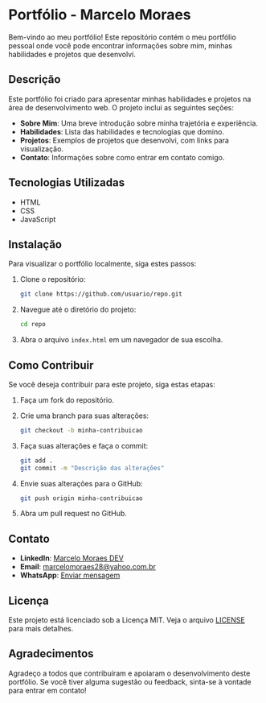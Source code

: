 # Portfólio - Marcelo Moraes

Bem-vindo ao meu portfólio! Este repositório contém o meu portfólio pessoal onde você pode encontrar informações sobre mim, minhas habilidades e projetos que desenvolvi.

## Descrição

Este portfólio foi criado para apresentar minhas habilidades e projetos na área de desenvolvimento web. O projeto inclui as seguintes seções:

- **Sobre Mim**: Uma breve introdução sobre minha trajetória e experiência.
- **Habilidades**: Lista das habilidades e tecnologias que domino.
- **Projetos**: Exemplos de projetos que desenvolvi, com links para visualização.
- **Contato**: Informações sobre como entrar em contato comigo.

## Tecnologias Utilizadas

- HTML
- CSS
- JavaScript

## Instalação

Para visualizar o portfólio localmente, siga estes passos:

1. Clone o repositório:

    ```bash
    git clone https://github.com/usuario/repo.git
    ```

2. Navegue até o diretório do projeto:

    ```bash
    cd repo
    ```

3. Abra o arquivo `index.html` em um navegador de sua escolha.

## Como Contribuir

Se você deseja contribuir para este projeto, siga estas etapas:

1. Faça um fork do repositório.
2. Crie uma branch para suas alterações:

    ```bash
    git checkout -b minha-contribuicao
    ```

3. Faça suas alterações e faça o commit:

    ```bash
    git add .
    git commit -m "Descrição das alterações"
    ```

4. Envie suas alterações para o GitHub:

    ```bash
    git push origin minha-contribuicao
    ```

5. Abra um pull request no GitHub.

## Contato

- **LinkedIn**: [Marcelo Moraes DEV](https://www.linkedin.com/in/marcelo-moraes-dev/)
- **Email**: [marcelomoraes28@yahoo.com.br](mailto:marcelomoraes28@yahoo.com.br)
- **WhatsApp**: [Enviar mensagem](https://wa.me/5521974477421)

## Licença

Este projeto está licenciado sob a Licença MIT. Veja o arquivo [LICENSE](LICENSE) para mais detalhes.

## Agradecimentos

Agradeço a todos que contribuíram e apoiaram o desenvolvimento deste portfólio. Se você tiver alguma sugestão ou feedback, sinta-se à vontade para entrar em contato!

